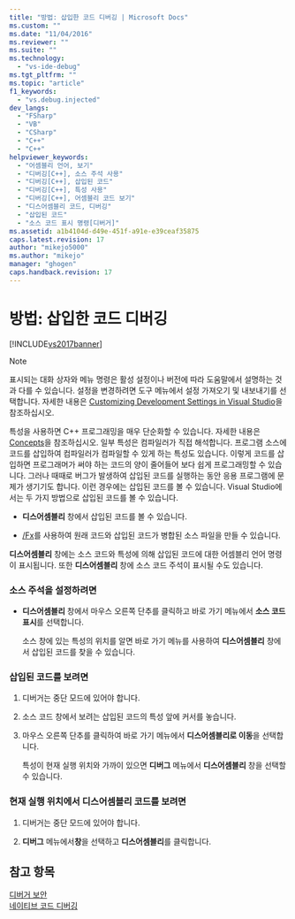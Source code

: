 ```yaml
---
title: "방법: 삽입한 코드 디버깅 | Microsoft Docs"
ms.custom: ""
ms.date: "11/04/2016"
ms.reviewer: ""
ms.suite: ""
ms.technology: 
  - "vs-ide-debug"
ms.tgt_pltfrm: ""
ms.topic: "article"
f1_keywords: 
  - "vs.debug.injected"
dev_langs: 
  - "FSharp"
  - "VB"
  - "CSharp"
  - "C++"
  - "C++"
helpviewer_keywords: 
  - "어셈블리 언어, 보기"
  - "디버깅[C++], 소스 주석 사용"
  - "디버깅[C++], 삽입된 코드"
  - "디버깅[C++], 특성 사용"
  - "디버깅[C++], 어셈블리 코드 보기"
  - "디스어셈블리 코드, 디버깅"
  - "삽입된 코드"
  - "소스 코드 표시 명령[디버거]"
ms.assetid: a1b4104d-d49e-451f-a91e-e39ceaf35875
caps.latest.revision: 17
author: "mikejo5000"
ms.author: "mikejo"
manager: "ghogen"
caps.handback.revision: 17
---
```

# 방법: 삽입한 코드 디버깅
[!INCLUDE[vs2017banner](../code-quality/includes/vs2017banner.md)]

> [!NOTE]
>  표시되는 대화 상자와 메뉴 명령은 활성 설정이나 버전에 따라 도움말에서 설명하는 것과 다를 수 있습니다.  설정을 변경하려면 도구 메뉴에서 설정 가져오기 및 내보내기를 선택합니다.  자세한 내용은 [Customizing Development Settings in Visual Studio](http://msdn.microsoft.com/ko-kr/22c4debb-4e31-47a8-8f19-16f328d7dcd3)을 참조하십시오.  
  
 특성을 사용하면 C\+\+ 프로그래밍을 매우 단순화할 수 있습니다.  자세한 내용은 [Concepts](/visual-cpp/windows/attributed-programming-concepts)을 참조하십시오.  일부 특성은 컴파일러가 직접 해석합니다.  프로그램 소스에 코드를 삽입하여 컴파일러가 컴파일할 수 있게 하는 특성도 있습니다.  이렇게 코드를 삽입하면 프로그래머가 써야 하는 코드의 양이 줄어들어 보다 쉽게 프로그래밍할 수 있습니다.  그러나 때때로 버그가 발생하여 삽입된 코드를 실행하는 동안 응용 프로그램에 문제가 생기기도 합니다.  이런 경우에는 삽입된 코드를 볼 수 있습니다.  Visual Studio에서는 두 가지 방법으로 삽입된 코드를 볼 수 있습니다.  
  
-   **디스어셈블리** 창에서 삽입된 코드를 볼 수 있습니다.  
  
-   [\/Fx](/visual-cpp/build/reference/fx-merge-injected-code)를 사용하여 원래 코드와 삽입된 코드가 병합된 소스 파일을 만들 수 있습니다.  
  
 **디스어셈블리** 창에는 소스 코드와 특성에 의해 삽입된 코드에 대한 어셈블리 언어 명령이 표시됩니다.  또한 **디스어셈블리** 창에 소스 코드 주석이 표시될 수도 있습니다.  
  
### 소스 주석을 설정하려면  
  
-   **디스어셈블리** 창에서 마우스 오른쪽 단추를 클릭하고 바로 가기 메뉴에서 **소스 코드 표시**를 선택합니다.  
  
     소스 창에 있는 특성의 위치를 알면 바로 가기 메뉴를 사용하여 **디스어셈블리** 창에서 삽입된 코드를 찾을 수 있습니다.  
  
### 삽입된 코드를 보려면  
  
1.  디버거는 중단 모드에 있어야 합니다.  
  
2.  소스 코드 창에서 보려는 삽입된 코드의 특성 앞에 커서를 놓습니다.  
  
3.  마우스 오른쪽 단추를 클릭하여 바로 가기 메뉴에서 **디스어셈블리로 이동**을 선택합니다.  
  
     특성이 현재 실행 위치와 가까이 있으면 **디버그** 메뉴에서 **디스어셈블리** 창을 선택할 수 있습니다.  
  
### 현재 실행 위치에서 디스어셈블리 코드를 보려면  
  
1.  디버거는 중단 모드에 있어야 합니다.  
  
2.  **디버그** 메뉴에서**창**을 선택하고 **디스어셈블리**를 클릭합니다.  
  
## 참고 항목  
 [디버거 보안](../debugger/debugger-security.md)   
 [네이티브 코드 디버깅](../debugger/debugging-native-code.md)